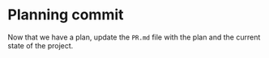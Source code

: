 
# Planning commit

Now that we have a plan, update the `PR.md` file with the plan and the current state of the project.
